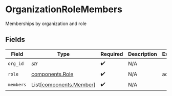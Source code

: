 # OrganizationRoleMembers

Memberships by organization and role


## Fields

| Field                                                        | Type                                                         | Required                                                     | Description                                                  | Example                                                      |
| ------------------------------------------------------------ | ------------------------------------------------------------ | ------------------------------------------------------------ | ------------------------------------------------------------ | ------------------------------------------------------------ |
| `org_id`                                                     | *str*                                                        | :heavy_check_mark:                                           | N/A                                                          |                                                              |
| `role`                                                       | [components.Role](../../models/components/role.md)           | :heavy_check_mark:                                           | N/A                                                          | admin                                                        |
| `members`                                                    | List[[components.Member](../../models/components/member.md)] | :heavy_check_mark:                                           | N/A                                                          |                                                              |